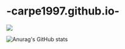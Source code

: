 # -carpe1997.github.io-

<a href="https://www.notion.so/Brazil-E-commerce-Olist-business-strategy-report-bfe6e26cb682488383ba0919ba9029ae" target="_blank"><img src="https://img.shields.io/badge/브라질E-commerce Olist business strategy report-배경색?style=social&logo=Dashlane&logoColor=로고색상"/></a>

![Anurag's GitHub stats](https://github-readme-stats.vercel.app/api?username=carpe1997&show_icons=true&theme=radical)
